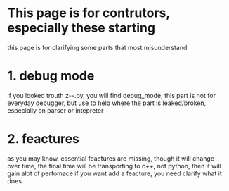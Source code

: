# This page is for contrutors, especially these starting
this page is for clarifying some parts that most misunderstand

# 1. debug mode

if you looked trouth z--.py, you will find debug_mode, this part is not for everyday debugger, but use to help where the part is leaked/broken, especially on parser or intepreter
# 2. feactures
as you may know, essential feactures are missing, though it will change over time, the final time will be transporting to c++, not python, then it will gain alot of perfomace
if you want add a feacture, you need clarify what it does
